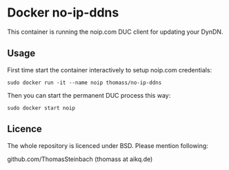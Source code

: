 Docker no-ip-ddns
=================

This container is running the noip.com DUC client for updating your DynDN.

Usage
-----

First time start the container interactively to setup noip.com credentials:

```
sudo docker run -it --name noip thomass/no-ip-ddns
```

Then you can start the permanent DUC process this way:

```
sudo docker start noip
```

Licence
-------

The whole repository is licenced under BSD. Please mention following:

github.com/ThomasSteinbach (thomass at aikq.de)
